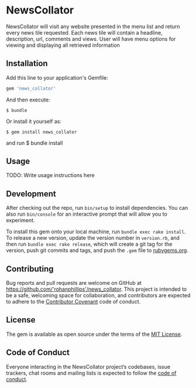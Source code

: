 # NewsCollator

NewsCollator will visit any website presented in the menu list and return every news tile requested.  Each news tile
will contain a headline, description, url, comments and views.
User will have menu options for viewing and displaying all retrieved information

## Installation

Add this line to your application's Gemfile:

```ruby
gem 'news_collator'
```

And then execute:

    $ bundle

Or install it yourself as:

    $ gem install news_collator
 and run
    $ bundle install

## Usage

TODO: Write usage instructions here

## Development

After checking out the repo, run `bin/setup` to install dependencies. You can also run `bin/console` for an interactive prompt that will allow you to experiment.

To install this gem onto your local machine, run `bundle exec rake install`. To release a new version, update the version number in `version.rb`, and then run `bundle exec rake release`, which will create a git tag for the version, push git commits and tags, and push the `.gem` file to [rubygems.org](https://rubygems.org).

## Contributing

Bug reports and pull requests are welcome on GitHub at https://github.com/'rohanphillips'/news_collator. This project is intended to be a safe, welcoming space for collaboration, and contributors are expected to adhere to the [Contributor Covenant](http://contributor-covenant.org) code of conduct.

## License

The gem is available as open source under the terms of the [MIT License](https://opensource.org/licenses/MIT).

## Code of Conduct

Everyone interacting in the NewsCollator project’s codebases, issue trackers, chat rooms and mailing lists is expected to follow the [code of conduct](https://github.com/'rohanphillips'/news_collator/blob/master/CODE_OF_CONDUCT.md).

